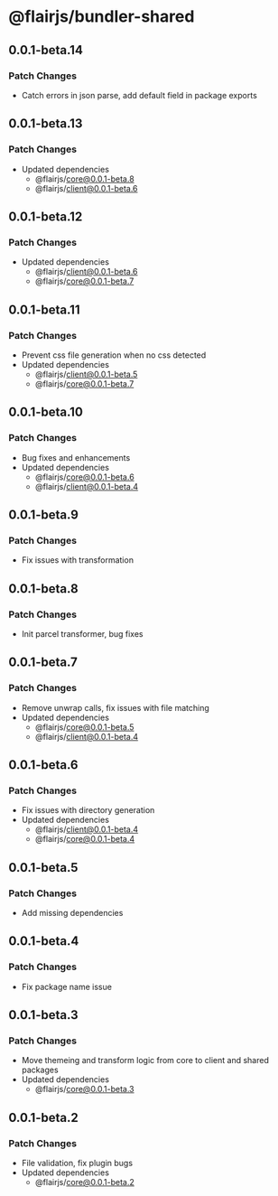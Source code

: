 # @flairjs/bundler-shared

## 0.0.1-beta.14

### Patch Changes

- Catch errors in json parse, add default field in package exports

## 0.0.1-beta.13

### Patch Changes

- Updated dependencies
  - @flairjs/core@0.0.1-beta.8
  - @flairjs/client@0.0.1-beta.6

## 0.0.1-beta.12

### Patch Changes

- Updated dependencies
  - @flairjs/client@0.0.1-beta.6
  - @flairjs/core@0.0.1-beta.7

## 0.0.1-beta.11

### Patch Changes

- Prevent css file generation when no css detected
- Updated dependencies
  - @flairjs/client@0.0.1-beta.5
  - @flairjs/core@0.0.1-beta.7

## 0.0.1-beta.10

### Patch Changes

- Bug fixes and enhancements
- Updated dependencies
  - @flairjs/core@0.0.1-beta.6
  - @flairjs/client@0.0.1-beta.4

## 0.0.1-beta.9

### Patch Changes

- Fix issues with transformation

## 0.0.1-beta.8

### Patch Changes

- Init parcel transformer, bug fixes

## 0.0.1-beta.7

### Patch Changes

- Remove unwrap calls, fix issues with file matching
- Updated dependencies
  - @flairjs/core@0.0.1-beta.5
  - @flairjs/client@0.0.1-beta.4

## 0.0.1-beta.6

### Patch Changes

- Fix issues with directory generation
- Updated dependencies
  - @flairjs/client@0.0.1-beta.4
  - @flairjs/core@0.0.1-beta.4

## 0.0.1-beta.5

### Patch Changes

- Add missing dependencies

## 0.0.1-beta.4

### Patch Changes

- Fix package name issue

## 0.0.1-beta.3

### Patch Changes

- Move themeing and transform logic from core to client and shared packages
- Updated dependencies
  - @flairjs/core@0.0.1-beta.3

## 0.0.1-beta.2

### Patch Changes

- File validation, fix plugin bugs
- Updated dependencies
  - @flairjs/core@0.0.1-beta.2
